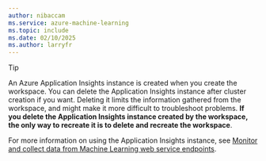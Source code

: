 ```yaml
---
author: nibaccam
ms.service: azure-machine-learning
ms.topic: include
ms.date: 02/10/2025
ms.author: larryfr
---
```


> [!TIP]
> An Azure Application Insights instance is created when you create the workspace. You can delete the Application Insights instance after cluster creation if you want. Deleting it limits the information gathered from the workspace, and might make it more difficult to troubleshoot problems. **If you delete the Application Insights instance created by the workspace, the only way to recreate it is to delete and recreate the workspace**.
>
> For more information on using the Application Insights instance, see [Monitor and collect data from Machine Learning web service endpoints](../how-to-enable-app-insights.md).